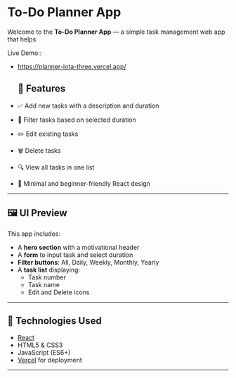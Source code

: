 # To-Do Planner App

Welcome to the **To-Do Planner App** — a simple task management web app that helps

Live Demo::

- https://planner-iota-three.vercel.app/

  ## 📌 Features

- ✅ Add new tasks with a description and duration
- 📅 Filter tasks based on selected duration
- ✏️ Edit existing tasks
- 🗑️ Delete tasks
- 🔍 View all tasks in one list
- 🎯 Minimal and beginner-friendly React design

---

## 🖼️ UI Preview

This app includes:

- A **hero section** with a motivational header
- A **form** to input task and select duration
- **Filter buttons**: All, Daily, Weekly, Monthly, Yearly
- A **task list** displaying:
  - Task number
  - Task name
  - Edit and Delete icons

---

## 🚀 Technologies Used

- [React](https://reactjs.org/)
- HTML5 & CSS3
- JavaScript (ES6+)
- [Vercel](https://vercel.com/) for deployment

---

#
